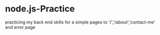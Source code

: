# node.js-Practice
practicing my back end skills for a simple pages to '/','/about','contact-me' and error page
